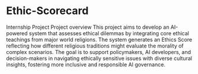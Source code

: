 # Ethic-Scorecard
Internship Project
Project overview 
This project aims to develop an AI-powered system that assesses ethical dilemmas by integrating core ethical teachings from major world religions. The system generates an Ethics Score reflecting how different religious traditions might evaluate the morality of complex scenarios. The goal is to support policymakers, AI developers, and decision-makers in navigating ethically sensitive issues with diverse cultural insights, fostering more inclusive and responsible AI governance.
